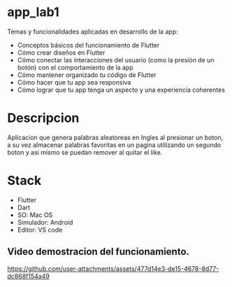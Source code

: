 # app_lab1

Temas y funcionalidades aplicadas en desarrollo de la app:

- Conceptos básicos del funcionamiento de Flutter
- Cómo crear diseños en Flutter
- Cómo conectar las interacciones del usuario (como la presión de un botón) con el comportamiento de la app
- Cómo mantener organizado tu código de Flutter
- Cómo hacer que tu app sea responsiva
- Cómo lograr que tu app tenga un aspecto y una experiencia coherentes

# Descripcion

Aplicacion que genera palabras aleatoreas en Ingles al presionar un boton, a su vez almacenar palabras favoritas en un pagina utilizando un
segundo boton y asi mismo se puedan remover al quitar el like.

# Stack
 - Flutter
 - Dart
 - SO: Mac OS
 - Simulador: Android
 - Editor: VS code
 
## Video demostracion del funcionamiento.

https://github.com/user-attachments/assets/477d14e3-de15-4678-8d77-dc868f154a49
